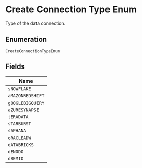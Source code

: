 
# Create Connection Type Enum

Type of the data connection.

## Enumeration

`CreateConnectionTypeEnum`

## Fields

| Name |
|  --- |
| `sNOWFLAKE` |
| `aMAZONREDSHIFT` |
| `gOOGLEBIGQUERY` |
| `aZURESYNAPSE` |
| `tERADATA` |
| `sTARBURST` |
| `sAPHANA` |
| `oRACLEADW` |
| `dATABRICKS` |
| `dENODO` |
| `dREMIO` |

